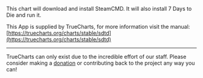 This chart will download and install SteamCMD. It will also install 7 Days to Die and run it.

This App is supplied by TrueCharts, for more information visit the manual: [https://truecharts.org/charts/stable/sdtd](https://truecharts.org/charts/stable/sdtd)

---

TrueCharts can only exist due to the incredible effort of our staff.
Please consider making a [donation](https://truecharts.org/sponsor) or contributing back to the project any way you can!

